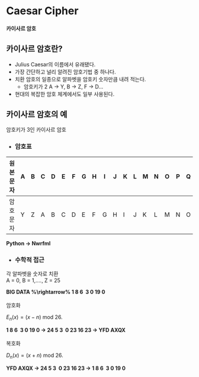 # Caesar Cipher
#### 카이사르 암호

## 카이사르 암호란?
- Julius Caesar의 이름에서 유래됐다.
- 가장 간단하고 널리 알려진 암호기법 중 하나다.
- 치환 암호의 일종으로 알파벳을 암호키 숫자만큼 내려 적는다.
    - 암호키가 2 A $\rightarrow$ Y, B $\rightarrow$ Z, F $\rightarrow$ D...
- 현대의 복잡한 암호 체계에서도 일부 사용된다.

## 카이사르 암호의 예

암호키가 3인 카이사르 암호

- ### 암호표

|원본문자|A|B|C|D|E|F|G|H|I|J|K|L|M|N|O|P|Q|R|S|T|U|V|W|X|Y|Z|
|--------|-|-|-|-|-|-|-|-|-|-|-|-|-|-|-|-|-|-|-|-|-|-|-|-|-|-|
|암호문자|Y|Z|A|B|C|D|E|F|G|H|I|J|K|L|M|N|O|P|Q|R|S|T|U|V|W|X|

**Python $\rightarrow$ Nwrfml**

- ### 수학적 접근

각 알파벳을 숫자로 치환
<br/>
A = 0, B = 1,...., Z = 25

**BIG DATA %\rightarrow% 1 8 6&nbsp;&nbsp;3 0 19 0**
<br/>
<br/>
암호화

$E_n(x) = (x - n)$ mod 26.

**1 8 6&nbsp;&nbsp;3 0 19 0 $\rightarrow$ 24 5 3&nbsp;&nbsp;0 23 16 23 $\rightarrow$ YFD AXQX**
<br/>
<br/>
복호화

$D_n(x) = (x + n)$ mod 26.

**YFD AXQX $\rightarrow$ 24 5 3&nbsp;&nbsp;0 23 16 23 $\rightarrow$ 1 8 6&nbsp;&nbsp;3 0 19 0**
